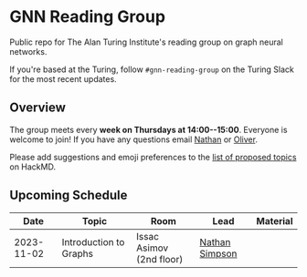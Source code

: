 # GNN Reading Group

Public repo for The Alan Turing Institute's reading group on graph neural networks.

If you're based at the Turing, follow `#gnn-reading-group` on the Turing Slack for the most recent updates.

## Overview

The group meets every <b>week on Thursdays at 14:00--15:00</b>. Everyone is welcome to join! If you have any questions email [Nathan](mailto:nsimpson@turing.ac.uk) or [Oliver](mailto:ostrickson@turing.ac.uk).

Please add suggestions and emoji preferences to the [list of proposed topics](https://hackmd.io/4zHl_1G6Se-yumHTN48dqg?both) on HackMD.

## Upcoming Schedule

|Date | Topic | Room | Lead | Material |
| --- | ----- | ---- | ---- | -------- |
| 2023-11-02 | Introduction to Graphs | Issac Asimov (2nd floor) | [Nathan Simpson](https://github.com/phinate) |


